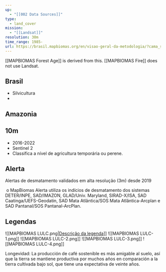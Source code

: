 ```yaml
---
up:
  - "[[002 Data Sources]]"
type:
  - land_cover
mission:
  - "[[Landsat]]"
resolution: 30m
time_range: 1985-
url: https://brasil.mapbiomas.org/en/visao-geral-da-metodologia/?cama_set_language=en
---
```



[[MAPBIOMAS Forest Age]] is derived from this.
[[MAPBIOMAS Fire]] does not use Landsat.
## Brasil

- Silvicultura
- 
## Amazonia

## 10m
- 2016-2022
- Sentinel 2
- Classifica a nível de agricultura temporária ou perene.

## Alerta

Alertas de desmatamento validados em alta resolução (3m) desde 2019

 o MapBiomas Alerta utiliza os indícios de desmatamento dos sistemas DETER/INPE, SAD/IMAZON, GLAD/Univ. Maryland, SIRAD-X/ISA, SAD Caatinga/UEFS-Geodatin, SAD Mata Atlântica/SOS Mata Atlântica-Arcplan e SAD Pantanal/SOS Pantanal-ArcPlan.

## Legendas
![[MAPBIOMAS LULC.png|[Descrição da legenda](https://brasil.mapbiomas.org/wp-content/uploads/sites/4/2023/09/Legenda-Colecao-8-Descricao-Detalhada-PDF-PT-3-1.pdf)]]
![[MAPBIOMAS LULC-1.png]]
![[MAPBIOMAS LULC-2.png]]
![[MAPBIOMAS LULC-3.png]]
![[MAPBIOMAS LULC-4.png]]

Longevidad: La producción de café sostenible es más amigable al suelo, así que la tierra se mantiene productiva por muchos años en comparación a la tierra cultivada bajo sol, que tiene una expectativa de veinte años.


